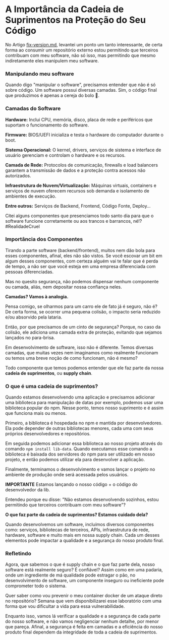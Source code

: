 # A Importância da Cadeia de Suprimentos na Proteção do Seu Código

No Artigo [fix-version.md](../../container/fix-version/fix-version.md), levantei um ponto um tanto interessante, de certa forma ao consumir um repositório externo estou permitindo que terceiros contribuam com meu software, não só isso, mas permitindo que mesmo indiretamente eles manipulem meu software.

### Manipulando meu software

Quando digo "manipular o software", precisamos entender que não é só sobre código. Um software possui diversas camadas. Sim, o código final que produzimos é apenas a cereja do bolo 🎂.

### Camadas do Software

**Hardware:** Inclui CPU, memória, disco, placa de rede e periféricos que suportam o funcionamento do software.

**Firmware:** BIOS/UEFI inicializa e testa o hardware do computador durante o boot.

**Sistema Operacional:** O kernel, drivers, serviços de sistema e interface de usuário gerenciam e controlam o hardware e os recursos.

**Camada de Rede:** Protocolos de comunicação, firewalls e load balancers garantem a transmissão de dados e a proteção contra acessos não autorizados.

**Infraestrutura de Nuvem/Virtualização:** Máquinas virtuais, containers e serviços de nuvem oferecem recursos sob demanda e isolamento de ambientes de execução.

**Entre outros:** Serviços de Backend, Frontend, Código Fonte, Deploy…

Citei alguns componentes que presenciamos todo santo dia para que o software funcione corretamente ou aos trancos e barrancos, né!? #RealidadeCruel

### Importância dos Componentes

Tirando a parte software (backend/frontend), muitos nem dão bola para esses componentes, afinal, eles não são vistos. Se você escovar um bit em algum desses componentes, com certeza alguém vai te falar que é perda de tempo, a não ser que você esteja em uma empresa diferenciada com pessoas diferenciadas.

Mas no quesito segurança, não podemos dispensar nenhum componente ou camada, aliás, nem depositar nossa confiança neles.

**Camadas? Vamos à analogia.**

Pensa comigo, se olharmos para um carro ele de fato já é seguro, não é? De certa forma, se ocorrer uma pequena colisão, o impacto seria reduzido e/ou absorvido pela lataria.

Então, por que precisamos de um cinto de segurança? Porque, no caso da colisão, ele adiciona uma camada extra de proteção, evitando que sejamos lançados no para-brisa.

Em desenvolvimento de software, isso não é diferente. Temos diversas camadas, que muitas vezes nem imaginamos como realmente funcionam ou temos uma breve noção de como funcionam, não é mesmo?

Todo componente que temos podemos entender que ele faz parte da nossa **cadeia de suprimentos**, ou **supply chain**.

### O que é uma cadeia de suprimentos?

Quando estamos desenvolvendo uma aplicação e precisamos adicionar uma biblioteca para manipulação de datas por exemplo, podemos usar uma biblioteca popular do npm. Nesse ponto, temos nosso suprimento e é assim que funciona mais ou menos.

Primeiro, a biblioteca é hospedada no npm e mantida por desenvolvedores. Ela pode depender de outras bibliotecas menores, cada uma com seus próprios desenvolvedores e repositórios. 

Em seguida podemos adicionar essa biblioteca ao nosso projeto através do comando `npm install lib-data`. Quando executamos esse comando a biblioteca é baixada dos servidores do npm para ser utilizado em nosso projeto, e então podemos utilizar ela para desenvolver a aplicação. 

Finalmente, terminamos o desenvolvimento e vamos lançar o projeto no ambiente de produção onde será acessada pelos usuários. 

**IMPORTANTE** Estamos lançando o nosso código + o código do desenvolvedor da lib. 

Entendeu porque eu disse: "Não estamos desenvolvendo sozinhos, estou permitindo que terceiros contribuam com meu software"?

**O que faz parte da cadeia de suprimentos? Estamos cuidado dela?**

Quando desenvolvemos um software, incluímos diversos componentes como: serviços, bibliotecas de terceiros, APIs, infraestrutura de rede, hardware, software e muito mais em nossa supply chain. Cada um desses elementos pode impactar a qualidade e a segurança do nosso produto final.

### Refletindo

Agora, que sabemos o que é supply chain e o que faz parte dela, nosso software está realmente seguro? É confiável? Assim como em uma padaria, onde um ingrediente de má qualidade pode estragar o pão, no desenvolvimento de software, um componente inseguro ou ineficiente pode comprometer todo o sistema.

Quer saber como vou prevenir o meu container docker de um ataque direto no repositório? Semana que vem disponibilizarei esse laboratório com uma forma que vou dificultar a vida para essa vulnerabilidade.

Enquanto isso, vamos lá verificar a qualidade e a segurança de cada parte do nosso software, e não vamos negligenciar nenhum detalhe, por menor que pareça. Afinal, a segurança é feita em camadas e a eficiência do nosso produto final dependem da integridade de toda a cadeia de suprimentos.

